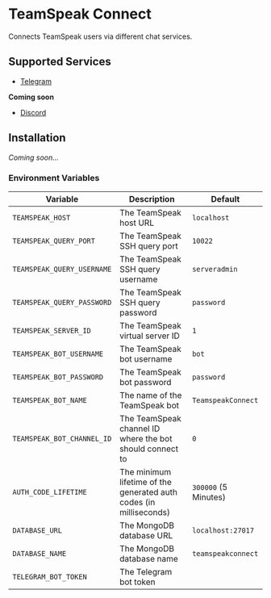 # TeamSpeak Connect

Connects TeamSpeak users via different chat services.

## Supported Services

- [Telegram](https://telegram.org/)

**Coming soon**

- [Discord](https://discordapp.com/)

## Installation

*Coming soon...*

### Environment Variables

| Variable                   | Description                                                        | Default              |
|----------------------------|--------------------------------------------------------------------|----------------------|
| `TEAMSPEAK_HOST`           | The TeamSpeak host URL                                             | `localhost`          |
| `TEAMSPEAK_QUERY_PORT`     | The TeamSpeak SSH query port                                       | `10022`              |
| `TEAMSPEAK_QUERY_USERNAME` | The TeamSpeak SSH query username                                   | `serveradmin`        |
| `TEAMSPEAK_QUERY_PASSWORD` | The TeamSpeak SSH query password                                   | `password`           |
| `TEAMSPEAK_SERVER_ID`      | The TeamSpeak virtual server ID                                    | `1`                  |
| `TEAMSPEAK_BOT_USERNAME`   | The TeamSpeak bot username                                         | `bot`                |
| `TEAMSPEAK_BOT_PASSWORD`   | The TeamSpeak bot password                                         | `password`           |
| `TEAMSPEAK_BOT_NAME`       | The name of the TeamSpeak bot                                      | `TeamspeakConnect`   |
| `TEAMSPEAK_BOT_CHANNEL_ID` | The TeamSpeak channel ID where the bot should connect to           | `0`                  |
| `AUTH_CODE_LIFETIME`       | The minimum lifetime of the generated auth codes (in milliseconds) | `300000` (5 Minutes) |
| `DATABASE_URL`             | The MongoDB database URL                                           | `localhost:27017`    |
| `DATABASE_NAME`            | The MongoDB database name                                          | `teamspeakconnect`   |
| `TELEGRAM_BOT_TOKEN`       | The Telegram bot token                                             | ` `                  |
